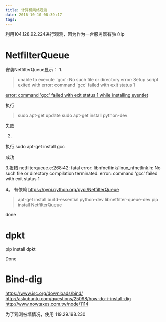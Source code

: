 ```yaml
---
title: 计算机网络观测
date: 2016-10-10 08:39:17
tags:
---
```


利用104.128.92.224进行观测，因为作为一台服务器有独立ip

# NetfilterQueue
安装NetfilterQueue显示：
1.  

>unable to execute 'gcc': No such file or directory
>error: Setup script exited with error: command 'gcc' failed with exit status 1


[error: command 'gcc' failed with exit status 1 while installing eventlet](http://stackoverflow.com/questions/11094718/error-command-gcc-failed-with-exit-status-1-while-installing-eventlet)

执行
>sudo apt-get update
>sudo apt-get install python-dev 

失败

2.  
执行
sudo apt-get install gcc

成功

3.报错
   netfilterqueue.c:268:42: fatal error: libnfnetlink/linux_nfnetlink.h: No such file or directory
    compilation terminated.
    error: command 'gcc' failed with exit status 1

4。 有依赖
https://pypi.python.org/pypi/NetfilterQueue
>apt-get install build-essential python-dev libnetfilter-queue-dev
>pip install NetfilterQueue

done

# dpkt
pip install dpkt

Done

# Bind-dig
https://www.isc.org/downloads/bind/
http://askubuntu.com/questions/25098/how-do-i-install-dig
http://www.nowtaxes.com.tw/node/1114


为了观测被墙情况，使用
119.29.198.230